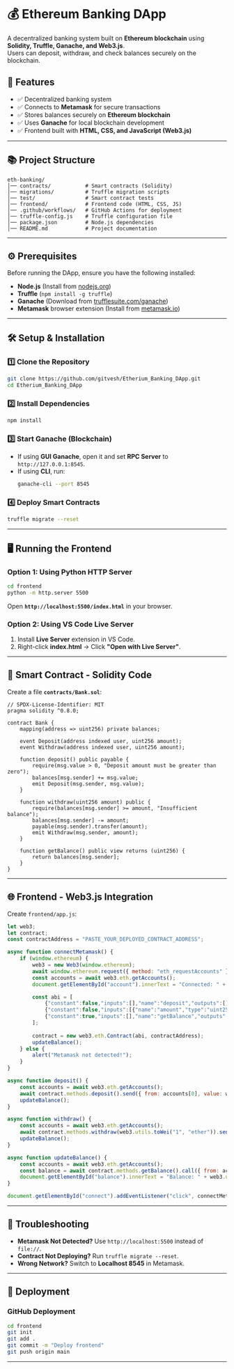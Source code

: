 # 💰 Ethereum Banking DApp  

A decentralized banking system built on **Ethereum blockchain** using **Solidity, Truffle, Ganache, and Web3.js**.  
Users can deposit, withdraw, and check balances securely on the blockchain.

## **🚀 Features**
- ✅ Decentralized banking system  
- ✅ Connects to **Metamask** for secure transactions  
- ✅ Stores balances securely on **Ethereum blockchain**  
- ✅ Uses **Ganache** for local blockchain development  
- ✅ Frontend built with **HTML, CSS, and JavaScript (Web3.js)**  

---

## **📚 Project Structure**
```
eth-banking/
│── contracts/           # Smart contracts (Solidity)
│── migrations/          # Truffle migration scripts
│── test/                # Smart contract tests
│── frontend/            # Frontend code (HTML, CSS, JS)
│── .github/workflows/   # GitHub Actions for deployment
│── truffle-config.js    # Truffle configuration file
│── package.json         # Node.js dependencies
│── README.md            # Project documentation
```

---

## **⚙️ Prerequisites**
Before running the DApp, ensure you have the following installed:
- **Node.js** (Install from [nodejs.org](https://nodejs.org/))
- **Truffle** (`npm install -g truffle`)
- **Ganache** (Download from [trufflesuite.com/ganache](https://trufflesuite.com/ganache))
- **Metamask** browser extension (Install from [metamask.io](https://metamask.io/))

---

## **🛠️ Setup & Installation**
### **1️⃣ Clone the Repository**
```sh
git clone https://github.com/gitvesh/Etherium_Banking_DApp.git
cd Etherium_Banking_DApp
```

### **2️⃣ Install Dependencies**
```sh
npm install
```

### **3️⃣ Start Ganache (Blockchain)**
- If using **GUI Ganache**, open it and set **RPC Server** to `http://127.0.0.1:8545`.  
- If using **CLI**, run:
  ```sh
  ganache-cli --port 8545
  ```

### **4️⃣ Deploy Smart Contracts**
```sh
truffle migrate --reset
```

---

## **🖥️ Running the Frontend**
### **Option 1: Using Python HTTP Server**
```sh
cd frontend
python -m http.server 5500
```
Open **`http://localhost:5500/index.html`** in your browser.

### **Option 2: Using VS Code Live Server**
1. Install **Live Server** extension in VS Code.
2. Right-click **index.html** → Click **"Open with Live Server"**.

---

## **📝 Smart Contract - Solidity Code**
Create a file **`contracts/Bank.sol`**:
```solidity
// SPDX-License-Identifier: MIT
pragma solidity ^0.8.0;

contract Bank {
    mapping(address => uint256) private balances;

    event Deposit(address indexed user, uint256 amount);
    event Withdraw(address indexed user, uint256 amount);

    function deposit() public payable {
        require(msg.value > 0, "Deposit amount must be greater than zero");
        balances[msg.sender] += msg.value;
        emit Deposit(msg.sender, msg.value);
    }

    function withdraw(uint256 amount) public {
        require(balances[msg.sender] >= amount, "Insufficient balance");
        balances[msg.sender] -= amount;
        payable(msg.sender).transfer(amount);
        emit Withdraw(msg.sender, amount);
    }

    function getBalance() public view returns (uint256) {
        return balances[msg.sender];
    }
}
```

---

## **🌐 Frontend - Web3.js Integration**
Create `frontend/app.js`:
```js
let web3;
let contract;
const contractAddress = "PASTE_YOUR_DEPLOYED_CONTRACT_ADDRESS";

async function connectMetamask() {
    if (window.ethereum) {
        web3 = new Web3(window.ethereum);
        await window.ethereum.request({ method: "eth_requestAccounts" });
        const accounts = await web3.eth.getAccounts();
        document.getElementById("account").innerText = "Connected: " + accounts[0];

        const abi = [
            {"constant":false,"inputs":[],"name":"deposit","outputs":[],"payable":true,"stateMutability":"payable","type":"function"},
            {"constant":false,"inputs":[{"name":"amount","type":"uint256"}],"name":"withdraw","outputs":[],"payable":false,"stateMutability":"nonpayable","type":"function"},
            {"constant":true,"inputs":[],"name":"getBalance","outputs":[{"name":"","type":"uint256"}],"payable":false,"stateMutability":"view","type":"function"}
        ];
        
        contract = new web3.eth.Contract(abi, contractAddress);
        updateBalance();
    } else {
        alert("Metamask not detected!");
    }
}

async function deposit() {
    const accounts = await web3.eth.getAccounts();
    await contract.methods.deposit().send({ from: accounts[0], value: web3.utils.toWei("1", "ether") });
    updateBalance();
}

async function withdraw() {
    const accounts = await web3.eth.getAccounts();
    await contract.methods.withdraw(web3.utils.toWei("1", "ether")).send({ from: accounts[0] });
    updateBalance();
}

async function updateBalance() {
    const accounts = await web3.eth.getAccounts();
    const balance = await contract.methods.getBalance().call({ from: accounts[0] });
    document.getElementById("balance").innerText = "Balance: " + web3.utils.fromWei(balance, "ether") + " ETH";
}

document.getElementById("connect").addEventListener("click", connectMetamask);
```

---

## **💪 Troubleshooting**
- **Metamask Not Detected?** Use `http://localhost:5500` instead of `file://`.
- **Contract Not Deploying?** Run `truffle migrate --reset`.
- **Wrong Network?** Switch to **Localhost 8545** in Metamask.  

---

## **🚀 Deployment**
### **GitHub Deployment**
```sh
cd frontend
git init
git add .
git commit -m "Deploy frontend"
git push origin main
```

---



